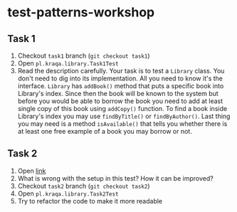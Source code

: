 # test-patterns-workshop

## Task 1
1. Checkout `task1` branch (`git checkout task1`)
2. Open `pl.kraqa.library.Task1Test`
3. Read the description carefully. Your task is to test a `Library` class. You don't need to dig into its implementation. All you need to know it's the interface. `Library` has `addBook()` method that puts a specific book into Library's index. Since then the book will be known to the system but before you would be able to borrow the book you need to add at least single copy of this book using `addCopy()` function. To find a book inside Library's index you may use `findByTitle()` or `findByAuthor()`. Last thing you may need is a method `isAvailable()` that tells you whether there is at least one free example of a book you may borrow or not.

## Task 2
1. Open [link](https://github.com/hajimashi/test-patterns-workshop/blob/task2/src/test/java/pl/kraqa/library/Task2Test.java#L19)
2. What is wrong with the setup in this test? How it can be improved?
3. Checkout `task2` branch (`git checkout task2`)
4. Open `pl.kraqa.library.Task2Test`
5. Try to refactor the code to make it more readable